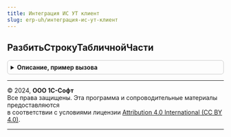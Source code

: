 ```yaml
---
title: Интеграция ИС УТ клиент
slug: erp-uh/интеграция-ис-ут-клиент
---
```



## РазбитьСтрокуТабличнойЧасти
<details style="margin: 1em 0; padding: 0.5em; border: 1px solid #ccc; border-radius: 6px;">

<summary style="font-weight: bold; cursor: pointer;">Описание, пример вызова</summary>

```bsl

// Обработчик команды "Разбить строку".
//
//	Параметры:
//		ТЧ - ДанныеФормыКоллекция
//		ЭлементФормы - ТаблицаФормы
//		ОповещениеПослеРазбиения - ОписаниеОповещения
//		ПараметрыРазбиенияСтроки - см. ОбщегоНазначенияУТКлиент.ПараметрыРазбиенияСтроки.
//
Процедура РазбитьСтрокуТабличнойЧасти(ТЧ, ЭлементФормы, ОповещениеПослеРазбиения, ПараметрыРазбиенияСтроки) Экспорт
```

Пример вызова
```bsl
ИнтеграцияИСУТКлиент.РазбитьСтрокуТабличнойЧасти(ТЧ, ЭлементФормы, ОповещениеПослеРазбиения, ПараметрыРазбиенияСтроки) 
```
</details>

---

© 2024, **ООО 1С-Софт**  
Все права защищены. Эта программа и сопроводительные материалы предоставляются  
в соответствии с условиями лицензии [Attribution 4.0 International (CC BY 4.0)](https://creativecommons.org/licenses/by/4.0/legalcode).

---
